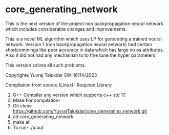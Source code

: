 # core_generating_network
This is the next version of the project non backpropagation neural network which includes considerable changes and improvements.

This is a novel ML algorithm which uses LP for generating a trained neural network.
Version 1 (non backpropagation neural network) had certain shortcommings like poor accuracy in data which has large no os attributes. Also it did not had 
any mechanism to to fine tune the hyper parameters. 

This version solves all such problems.

Copyrighte Yuvraj Talukdar SW-16114/2023


Compilation from source (Linux)-
Required Library
1. G++ Compiler any version which supports c++ std 17.
2. Make
For compilation-
1. Git clone https://github.com/YuvrajTalukdar/core_generating_network.git
2. cd core_generating_network
3. make all
4. To run- ./a.out
